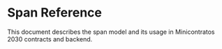 # Span Reference

This document describes the span model and its usage in Minicontratos 2030 contracts and backend.
